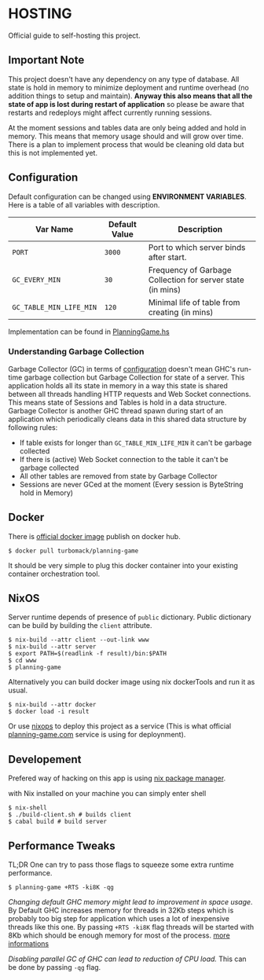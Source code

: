 # HOSTING

Official guide to self-hosting this project.

## Important Note

This project doesn't have any dependency on any type of database.
All state is hold in memory to minimize deployment and runtime overhead
(no addition things to setup and maintain).
**Anyway this also means that all the state of app is lost during restart
of application** so please be aware that restarts and redeploys might
affect currently running sessions.

At the moment sessions and tables data are only being added and hold in memory.
This means that memory usage should and will grow over time.
There is a plan to implement process that would be cleaning old data but
this is not implemented yet.

## Configuration

Default configuration can be changed using **ENVIRONMENT VARIABLES**.
Here is a table of all variables with description.

| Var Name                | Default Value | Description                                                |
| ----------------------- | ------------- | ---------------------------------------------------------- |
| `PORT`                  | `3000`        | Port to which server binds after start.                    |
| `GC_EVERY_MIN`          | `30`          | Frequency of Garbage Collection for server state (in mins) |
| `GC_TABLE_MIN_LIFE_MIN` | `120`         | Minimal life of table from creating (in mins)              |

Implementation can be found in [PlanningGame.hs](https://github.com/turboMaCk/planning-game/blob/master/server/PlanningGame.hs)

### Understanding Garbage Collection

Garbage Collector (GC) in terms of [configuration](#configuration) doesn't mean
GHC's run-time garbage collection but Garbage Collection for state of a server.
This application holds all its state in memory in a way this state is shared
between all threads handling HTTP requests and Web Socket connections.
This means state of Sessions and Tables is hold in a data structure.
Garbage Collector is another GHC thread spawn during start of an application
which periodically cleans data in this shared data structure by following rules:

- If table exists for longer than `GC_TABLE_MIN_LIFE_MIN` it can't be garbage collected
- If there is (active) Web Socket connection to the table it can't be garbage collected
- All other tables are removed from state by Garbage Collector
- Sessions are never GCed at the moment (Every session is ByteString hold in Memory)

## Docker

There is [official docker image](https://cloud.docker.com/u/turbomack/repository/docker/turbomack/planning-game)
publish on docker hub.

```
$ docker pull turbomack/planning-game
```

It should be very simple to plug this docker container
into your existing container orchestration tool.

## NixOS

Server runtime depends of presence of `public` dictionary.
Public dictionary can be build by building the `client` attribute.

```
$ nix-build --attr client --out-link www
$ nix-build --attr server
$ export PATH=$(readlink -f result)/bin:$PATH
$ cd www
$ planning-game
```

Alternatively you can build docker image using nix dockerTools
and run it as usual.

```
$ nix-build --attr docker
$ docker load -i result
```

Or use [nixops](https://github.com/NixOS/nixops) to deploy this project
as a service (This is what official [planning-game.com](https://planning-game.com)
service is using for deploynment).

## Developement

Prefered way of hacking on this app is using [nix package manager](https://nixos.org/nix/).

with Nix installed on your machine you can simply enter shell

```
$ nix-shell
$ ./build-client.sh # builds client
$ cabal build # build server
```

## Performance Tweaks

TL;DR One can try to pass those flags to squeeze some extra runtime performance.

```
$ planning-game +RTS -ki8K -qg
```

*Changing default GHC memory might lead to improvement in space usage*.
By Default GHC increases memory for threads in 32Kb steps which is probably
too big step for application which uses a lot of inexpensive threads like this one.
By passing `+RTS -ki8K` flag threads will be started with 8Kb which should be enough
memory for most of the process.
[more informations](https://github.com/jaspervdj/websockets/issues/72#issuecomment-51074420)

*Disabling parallel GC of GHC can lead to reduction of CPU load.* This can be done by passing
`-qg` flag.

